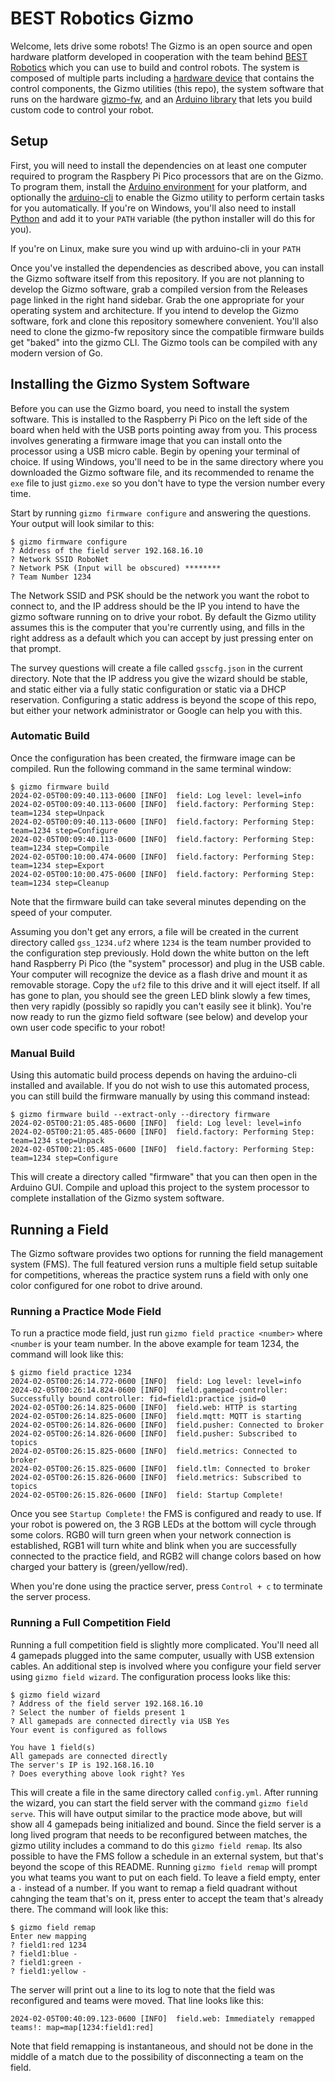 # BEST Robotics Gizmo

Welcome, lets drive some robots!  The Gizmo is an open source and open
hardware platform developed in cooperation with the team behind [BEST
Robotics](https://bestrobotics.org) which you can use to build and
control robots.  The system is composed of multiple parts including a
[hardware device](https://github.com/bestrobotics/gizmo-hw) that
contains the control components, the Gizmo utilities (this repo), the
system software that runs on the hardware
[gizmo-fw](https://github.com/bestrobotics/gizmo-fw), and an [Arduino
library](https://github.com/bestrobotics/ArduinoGizmo) that lets you
build custom code to control your robot.

## Setup

First, you will need to install the dependencies on at least one
computer required to program the Raspbery Pi Pico processors that are
on the Gizmo.  To program them, install the [Arduino
environment](https://www.arduino.cc/en/software) for your platform,
and optionally the
[arduino-cli](https://github.com/arduino/arduino-cli/releases/tag/v0.35.2)
to enable the Gizmo utility to perform certain tasks for you
automatically.  If you're on Windows, you'll also need to install
[Python](https://www.python.org/downloads/windows/) and add it to your
`PATH` variable (the python installer will do this for you).

If you're on Linux, make sure you wind up with arduino-cli in your
`PATH`

Once you've installed the dependencies as described above, you can
install the Gizmo software itself from this repository.  If you are
not planning to develop the Gizmo software, grab a compiled version
from the Releases page linked in the right hand sidebar.  Grab the one
appropriate for your operating system and architecture.  If you intend
to develop the Gizmo software, fork and clone this repository
somewhere convenient.  You'll also need to clone the gizmo-fw
repository since the compatible firmware builds get "baked" into the
gizmo CLI.  The Gizmo tools can be compiled with any modern version of
Go.

## Installing the Gizmo System Software

Before you can use the Gizmo board, you need to install the system
software.  This is installed to the Raspberry Pi Pico on the left side
of the board when held with the USB ports pointing away from you.
This process involves generating a firmware image that you can install
onto the processor using a USB micro cable.  Begin by opening your
terminal of choice.  If using Windows, you'll need to be in the same
directory where you downloaded the Gizmo software file, and its
recommended to rename the `exe` file to just `gizmo.exe` so you don't
have to type the version number every time.

Start by running `gizmo firmware configure` and answering the
questions.  Your output will look similar to this:

```
$ gizmo firmware configure
? Address of the field server 192.168.16.10
? Network SSID RoboNet
? Network PSK (Input will be obscured) ********
? Team Number 1234
```

The Network SSID and PSK should be the network you want the robot to
connect to, and the IP address should be the IP you intend to have the
gizmo software running on to drive your robot.  By default the Gizmo
utility assumes this is the computer that you're currently using, and
fills in the right address as a default which you can accept by just
pressing enter on that prompt.

The survey questions will create a file called `gsscfg.json` in the
current directory.  Note that the IP address you give the wizard
should be stable, and static either via a fully static configuration
or static via a DHCP reservation.  Configuring a static address is
beyond the scope of this repo, but either your network administrator
or Google can help you with this.

### Automatic Build

Once the configuration has been created, the firmware image can be
compiled.  Run the following command in the same terminal window:

```
$ gizmo firmware build
2024-02-05T00:09:40.113-0600 [INFO]  field: Log level: level=info
2024-02-05T00:09:40.113-0600 [INFO]  field.factory: Performing Step: team=1234 step=Unpack
2024-02-05T00:09:40.113-0600 [INFO]  field.factory: Performing Step: team=1234 step=Configure
2024-02-05T00:09:40.113-0600 [INFO]  field.factory: Performing Step: team=1234 step=Compile
2024-02-05T00:10:00.474-0600 [INFO]  field.factory: Performing Step: team=1234 step=Export
2024-02-05T00:10:00.475-0600 [INFO]  field.factory: Performing Step: team=1234 step=Cleanup
```

Note that the firmware build can take several minutes depending on the
speed of your computer.

Assuming you don't get any errors, a file will be created in the
current directory called `gss_1234.uf2` where `1234` is the team
number provided to the configuration step previously.  Hold down the
white button on the left hand Raspberry Pi Pico (the "system"
processor) and plug in the USB cable.  Your computer will recognize
the device as a flash drive and mount it as removable storage.  Copy
the `uf2` file to this drive and it will eject itself.  If all has
gone to plan, you should see the green LED blink slowly a few times,
then very rapidly (possibly so rapidly you can't easily see it blink).
You're now ready to run the gizmo field software (see below) and
develop your own user code specific to your robot!

### Manual Build

Using this automatic build process depends on having the arduino-cli
installed and available.  If you do not wish to use this automated
process, you can still build the firmware manually by using this
command instead:

```
$ gizmo firmware build --extract-only --directory firmware
2024-02-05T00:21:05.485-0600 [INFO]  field: Log level: level=info
2024-02-05T00:21:05.485-0600 [INFO]  field.factory: Performing Step: team=1234 step=Unpack
2024-02-05T00:21:05.485-0600 [INFO]  field.factory: Performing Step: team=1234 step=Configure
```

This will create a directory called "firmware" that you can then open
in the Arduino GUI.  Compile and upload this project to the system
processor to complete installation of the Gizmo system software.

## Running a Field

The Gizmo software provides two options for running the field
management system (FMS).  The full featured version runs a multiple
field setup suitable for competitions, whereas the practice system
runs a field with only one color configured for one robot to drive
around.

### Running a Practice Mode Field

To run a practice mode field, just run `gizmo field practice <number>`
where `<number` is your team number.  In the above example for team
1234, the command will look like this:

```
$ gizmo field practice 1234
2024-02-05T00:26:14.772-0600 [INFO]  field: Log level: level=info
2024-02-05T00:26:14.824-0600 [INFO]  field.gamepad-controller: Successfully bound controller: fid=field1:practice jsid=0
2024-02-05T00:26:14.825-0600 [INFO]  field.web: HTTP is starting
2024-02-05T00:26:14.825-0600 [INFO]  field.mqtt: MQTT is starting
2024-02-05T00:26:14.826-0600 [INFO]  field.pusher: Connected to broker
2024-02-05T00:26:14.826-0600 [INFO]  field.pusher: Subscribed to topics
2024-02-05T00:26:15.825-0600 [INFO]  field.metrics: Connected to broker
2024-02-05T00:26:15.825-0600 [INFO]  field.tlm: Connected to broker
2024-02-05T00:26:15.826-0600 [INFO]  field.metrics: Subscribed to topics
2024-02-05T00:26:15.826-0600 [INFO]  field: Startup Complete!
```

Once you see `Startup Complete!` the FMS is configured and ready to
use.  If your robot is powered on, the 3 RGB LEDs at the bottom will
cycle through some colors.  RGB0 will turn green when your network
connection is established, RGB1 will turn white and blink when you are
successfully connected to the practice field, and RGB2 will change
colors based on how charged your battery is (green/yellow/red).

When you're done using the practice server, press `Control + c` to
terminate the server process.

### Running a Full Competition Field

Running a full competition field is slightly more complicated.  You'll
need all 4 gamepads plugged into the same computer, usually with USB
extension cables.  An additional step is involved where you configure
your field server using `gizmo field wizard`.  The configuration
process looks like this:

```
$ gizmo field wizard
? Address of the field server 192.168.16.10
? Select the number of fields present 1
? All gamepads are connected directly via USB Yes
Your event is configured as follows

You have 1 field(s)
All gamepads are connected directly
The server's IP is 192.168.16.10
? Does everything above look right? Yes
```

This will create a file in the same directory called `config.yml`.
After running the wizard, you can start the field server with the
command `gizmo field serve`.  This will have output similar to the
practice mode above, but will show all 4 gamepads being initialized
and bound.  Since the field server is a long lived program that needs
to be reconfigured between matches, the gizmo utility includes a
command to do this `gizmo field remap`.  Its also possible to have the
FMS follow a schedule in an external system, but that's beyond the
scope of this README.  Running `gizmo field remap` will prompt you
what teams you want to put on each field.  To leave a field empty,
enter a `-` instead of a number.  If you want to remap a field
quadrant without cahnging the team that's on it, press enter to accept
the team that's already there.  The command will look like this:

```
$ gizmo field remap
Enter new mapping
? field1:red 1234
? field1:blue -
? field1:green -
? field1:yellow -
```

The server will print out a line to its log to note that the field was
reconfigured and teams were moved.  That line looks like this:

```
2024-02-05T00:40:09.123-0600 [INFO]  field.web: Immediately remapped teams!: map=map[1234:field1:red]
```

Note that field remapping is instantaneous, and should not be done in
the middle of a match due to the possibility of disconnecting a team
on the field.
